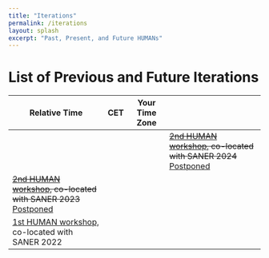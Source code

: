 ```yaml
---
title: "Iterations"
permalink: /iterations
layout: splash
excerpt: "Past, Present, and Future HUMANs"
---
```


<script src="https://momentjs.com/downloads/moment-with-locales.js"></script>
<script src="https://momentjs.com/downloads/moment-timezone-with-data-10-year-range.js"></script>

<script type="text/javascript">
let my_zone = moment.tz.guess(true);

function my(date) {
    let conf_date = moment.tz(date, "CET");
    let my_date = moment(conf_date).tz(my_zone);
    
    return ''
        + `<td>${my_date.fromNow()}</td>`
        + `<td>${conf_date.format("LL")}</td>` 
        + `<td>${my_date.format("LL")}</td>`;
}
</script>

# List of Previous and Future Iterations

<table>
    <thead>
        <tr>
            <th>Relative Time</th>
            <th>CET</th>
            <th>Your Time Zone</th>
            <th></th>
        </tr>
    </thead>
    <tbody>
        <tr>
            <!-- <script>
                document.write(my("2024-03-21 15:00"));
            </script> -->
            <td></td>
            <td></td>
            <td></td>
            <td>
                <del><a href="https://human-conf.github.io/human24/">2nd HUMAN workshop,</a> co-located with SANER 2024</del> <ins>Postponed</ins>
            </td>
        </tr>
        <tr>
            <script>
                document.write(my("2023-03-21 15:00"));
            </script>
            <td>
                <del><a href="https://human-conf.github.io/human23/">2nd HUMAN workshop,</a> co-located with SANER 2023</del> <ins>Postponed</ins>
            </td>
        </tr>
        <tr>
            <script>
                document.write(my("2022-03-18 15:00"));
            </script>
            <td>
                <a href="https://human-conf.github.io/human22/">1st HUMAN workshop,</a> co-located with SANER 2022
            </td>
        </tr>
    </tbody>
</table>
